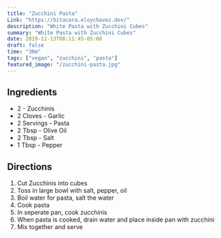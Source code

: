 ```yaml
---
title: "Zucchini Pasta"
Link: "https://bitacora.eloychavez.dev/"
description: "White Pasta with Zucchini Cubes"
summary: "White Pasta with Zucchini Cubes"
date: 2019-11-13T08:11:45-05:00
draft: false
time: "30m"
tags: ["vegan", "zucchini", "pasta"]
featured_image: "/zucchini-pasta.jpg"
---
```


## Ingredients

- 2 - Zucchinis
- 2 Cloves - Garlic
- 2 Servings - Pasta
- 2 Tbsp - Olive Oil
- 2 Tbsp - Salt
- 1 Tbsp - Pepper

## Directions

1. Cut Zucchinis into cubes
2. Toss in large bowl with salt, pepper, oil
3. Boil water for pasta, salt the water
4. Cook pasta
5. In seperate pan, cook zucchinis
6. When pasta is cooked, drain water and place inside pan with zucchini
7. Mix together and serve